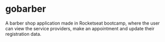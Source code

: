 # gobarber
A barber shop application made in Rocketseat bootcamp, where the user can view the service providers, make an appointment and update their registration data.
